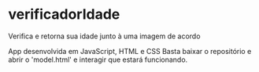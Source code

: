# verificadorIdade
Verifica e retorna sua idade junto à uma imagem de acordo

App desenvolvida em JavaScript, HTML e CSS
Basta baixar o repositório e abrir o 'model.html' e interagir que estará funcionando.

